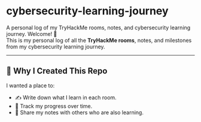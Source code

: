 # cybersecurity-learning-journey
A personal log of my TryHackMe rooms, notes, and cybersecurity learning journey.
Welcome! 👋  
This is my personal log of all the **TryHackMe rooms**, notes, and milestones from my cybersecurity learning journey.  

---

## 🌟 Why I Created This Repo
I wanted a place to:
- ✍️ Write down what I learn in each room.
- 📌 Track my progress over time.
- 🤝 Share my notes with others who are also learning.
